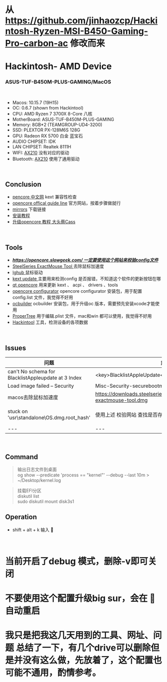 # 从 https://github.com/jinhaozcp/Hackintosh-Ryzen-MSI-B450-Gaming-Pro-carbon-ac 修改而来

# Hackintosh- AMD Device 
### ASUS-TUF-B450M-PLUS-GAMING/MacOS
<br>

- Macos: 10.15.7 (19H15)
- OC: 0.6.7 (shown from Hackintool)
- CPU: AMD Ryzen 7 3700X 8-Core 八核
- MotherBoard: ASUS-TUF-B450M-PLUS-GAMING
- Memory: 8GB*2 (TEAMGROUP-UD4-3200)
- SSD: PLEXTOR PX-128M6S 128G
- GPU: Radeon RX 5700 白金 蓝宝石
- AUDIO CHIPSET: IDK
- LAN CHIPSET: Realtek 8111H
- WIFI: [AX210](https://ark.intel.com/content/www/cn/zh/ark/products/204836/intel-wi-fi-6e-ax210-gig.html?wapkw=ax210) 没有对应的驱动
- Bluetooth: [AX210](https://ark.intel.com/content/www/cn/zh/ark/products/204836/intel-wi-fi-6e-ax210-gig.html?wapkw=ax210) 使用了通用驱动
<br>

 Conclusion
-----------
- [pencore 中文网](https://oc.skk.moe/kextlist.html) kext 兼容性检查
- [opencore offical guide line](https://dortania.github.io/OpenCore-Install-Guide/) 官方网站，按着步骤做就行
- [mirrors](https://mirrors.dtops.cc/iso/MacOS/daliansky_macos/)  下载链接 
- [安装教程](https://www.cnblogs.com/yucloud/p/opencore.html)
- [升级opencore 教程 大头蔡Cass](https://www.bilibili.com/video/BV11i4y1L7Mn?t=101)

<br>

Tools
---------
- <u>***https://opencore.slowgeek.com/ 一定要使用这个网站来校验config文件***</u>
- [SteelSeries ExactMouse Tool ](https://downloads.steelseriescdn.com/drivers/tools/steelseries-exactmouse-tool.dmg) 去除鼠标加速度
- [lghub ](https://download01.logi.com/web/ftp/pub/techsupport/gaming/lghub_installer.zip)鼠标驱动
- [kext update ](https://bitbucket.org/profdrluigi/kextupdater/downloads/) 主要用来检测config 是否报错，不知道这个软件的更新按钮在哪 
- [qt opencore](https://github.com/ic005k/QtOpenCoreConfig/releases) 用来更新 kext 、 acpi 、 drivers 、tools
- [opencore configurator](https://mackie100projects.altervista.org/)  opencore configurator 安装包，用于配置config.list 文件，我觉得不好用
- [ocbuilder](https://github.com/Pavo-IM/ocbuilder/) ocbuilder 安装包，用于升级oc 版本，需要预先安装xcode才能使用
- [ProperTree](https://github.com/corpnewt/ProperTree)  用于编辑.plist   文件，mac和win 都可以使用，我觉得不好用
- [Hackintool](https://github.com/headkaze/Hackintool/releases) 工具，检测设备的各项数据

<br>

Issues
-------
|  问题   | 解决方法  | 来源
|  ----  | ----  | --- |
| can't No schema for BlacklistAppleupdate at 3 Index  | \<key>BlacklistAppleUpdate</key>\<true/> (也可能是\<false/>) | http://bbs.pcbeta.com/forum.php?mod=viewthread&tid=1861748
| Load image failed – Security | Misc-Security-securebootmodel - disabled | https://macx.top/15131.html 
| macos去除鼠标加速度 | https://downloads.steelseriescdn.com/drivers/tools/steelseries-exactmouse-tool.dmg | https://www.v2ex.com/t/389853
| stuck on 'usr\\standalone\\OS.dmg.root_hash'| 使用上述 校验网站 查找是否存在错误信息| https://www.tonymacx86.com/threads/big-sur-installer-error-in-opening-usr-standalone-os-dmg-root_hash.306845/
| --- | --- | ---

<br>

Command
----------
> 输出日志文件到桌面 <br>
> og show --predicate 'process == "kernel"' --debug --last 10m > ~/Desktop/kernel.log  

> 挂载EFI分区 <br>
> diskutil list <br>
> sudo diskutil mount disk3s1

Operation
---------
- shift + alt + k 输入 

<br>


# 当前开启了debug 模式，删除-v即可关闭
# 不要使用这个配置升级big sur，会在  自动重启
# 我只是把我这几天用到的工具、网址、问题 总结了一下，有几个drive可以删除但是并没有这么做，先放着了，这个配置也可能不通用，酌情参考。

